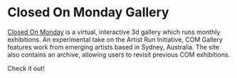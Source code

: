 # Closed On Monday Gallery
[Closed On Monday](http://closedonmondaygallery.com/) is a virtual, interactive 3d gallery which runs monthly exhibitions. An experimental take on the Artist Run Initiative, COM Gallery features work from emerging artists based in Sydney, Australia. The site also contains an archive, allowing users to revisit previous COM exhibitions.

Check it out!
